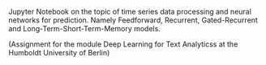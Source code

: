 Jupyter Notebook on the topic of time series data processing and neural networks for prediction. Namely Feedforward, Recurrent, Gated-Recurrent and Long-Term-Short-Term-Memory models. 


(Assignment for the module Deep Learning for Text Analyticss at the Humboldt University of Berlin)
